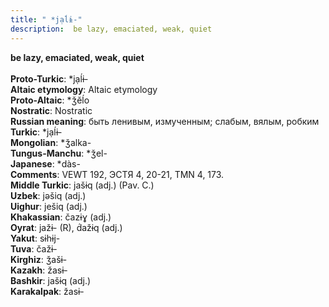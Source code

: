 ```yaml
---
title: " *jạĺɨ-"
description:  be lazy, emaciated, weak, quiet
---
```

<p data-pagefind-weight="0.5">
<strong> be lazy, emaciated, weak, quiet</strong><br><br>
<strong>Proto-Turkic</strong>:  *jạĺɨ-<br>
<strong>Altaic etymology</strong>:  Altaic etymology<br>
<strong> Proto-Altaic</strong>:  *ǯĕĺo<br>
<strong>Nostratic</strong>:  Nostratic<br>
<strong>Russian meaning</strong>:  быть ленивым, измученным; слабым, вялым, робким<br>
<strong>Turkic</strong>:  *jạĺɨ-<br>
<strong>Mongolian</strong>:  *ǯalka-<br>
<strong>Tungus-Manchu</strong>:  *ǯel-<br>
<strong>Japanese</strong>:  *dàs-<br>
<strong>Comments</strong>:  VEWT 192, ЭСТЯ 4, 20-21, TMN 4, 173.<br>
<strong>Middle Turkic</strong>:  jašɨq (adj.) (Pav. C.)<br>
<strong>Uzbek</strong>:  jǝšiq (adj.)<br>
<strong>Uighur</strong>:  ješiq (adj.)<br>
<strong>Khakassian</strong>:  čazɨɣ (adj.)<br>
<strong>Oyrat</strong>:  jažɨ- (R), d́ažɨq (adj.)<br>
<strong>Yakut</strong>:  sɨhɨj-<br>
<strong>Tuva</strong>:  čažɨ-<br>
<strong>Kirghiz</strong>:  ǯašɨ-<br>
<strong>Kazakh</strong>:  žasɨ-<br>
<strong>Bashkir</strong>:  jašɨq (adj.)<br>
<strong>Karakalpak</strong>:  žasɨ-<br>

</p>
